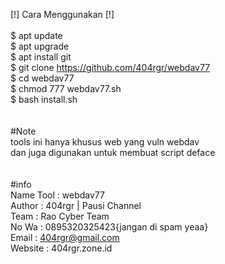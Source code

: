 [!] Cara Menggunakan [!] <br><br>
$ apt update <br>
$ apt upgrade <br>
$ apt install git <br>
$ git clone https://github.com/404rgr/webdav77 <br>
$ cd webdav77 <br>
$ chmod 777 webdav77.sh <br>
$ bash install.sh <br>
<br><br>
#Note <br>
tools ini hanya khusus  web yang vuln webdav <br>
dan juga digunakan untuk membuat script deface <br>
 <br> <br>
#info<br>
Name Tool : webdav77 <br>
Author    : 404rgr | Pausi Channel <br>
Team      : Rao Cyber Team <br>
No Wa     : 0895320325423{jangan di spam yeaa} <br>
Email     : 404rgr@gmail.com <br>
Website   : 404rgr.zone.id <br>


